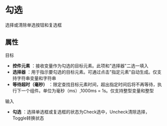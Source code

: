 # 勾选

选择或清除单选按钮和复选框

## 属性

目标

- **控件元素** ：接收变量作为勾选的目标元素。此项和&quot;选择器&quot;二选一填入
- **选择器** ：用于指示要勾选的目标元素。可通过点击&quot;指定元素&quot;自动生成。仅支持字符串变量和字符串
- **等待超时（毫秒）** ：限定查找目标元素时间，超出指定时间后将不再等待，执行下一个组件。单位为毫秒（ms）,1000ms = 1s。仅支持整型变量和整型

输入

- **勾选** ：选择单选框或复选框的状态为Check选中，Uncheck清除选择，Toggle转换状态
